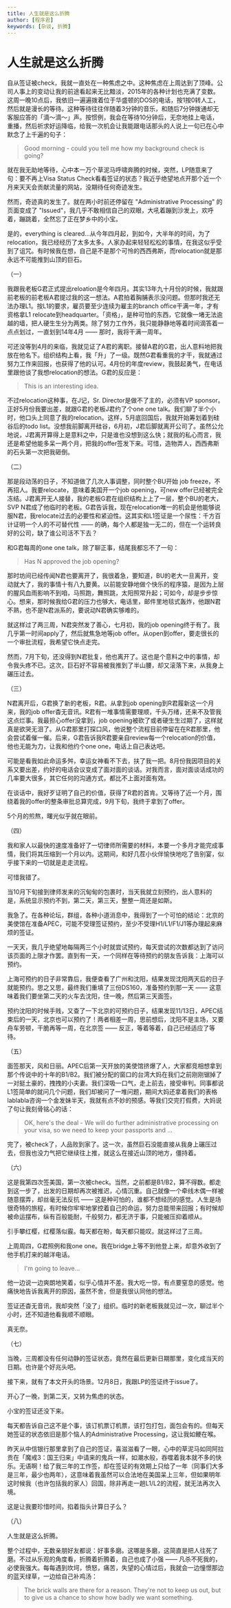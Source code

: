 ```yaml
---
title: 人生就是这么折腾
author: [程序君]
keywords: [杂谈, 折腾]
---
```


# 人生就是这么折腾

自从签证被check，我就一直处在一种焦虑之中。这种焦虑在上周达到了顶峰。公司人事上的变动让我的前途看起来无比黯淡，2015年的各种计划也充满了变数。这周一晚10点后，我依旧一遍遍拨着位于华盛顿的DOS的电话，按1按0转人工，然后就是漫长的等待。这种等待往往伴随着3分钟的音乐，和随后7分钟拨通却无客服应答的「滴～滴～」声。按惯例，我会在等待10分钟后，无奈地挂上电话，重播，然后祈求好运降临，给我一次机会让我能跟电话那头的人说上一句已在心中默念了上千遍的句子：

> Good morning - could you tell me how my background check is going?

就在我无助地等待，心中本一万个草泥马呼啸奔腾的时候，突然，LP随意来了句：要不再上Visa Status Check看看签证的状态？我近乎绝望地点开那个近一个月来天天会贡献流量的网站，没期待任何奇迹发生。

然而，奇迹真的发生了。就在两小时前还停留在 "Administrative Processing" 的页面变成了 "Issued"，我几乎不敢相信自己的双眼，大吼着蹦到沙发上，欢呼着，蹦跳着，全然忘了正在梦乡中的小宝。

是的，everything is cleared...从今年四月起，到如今，大半年的时间，为了relocation，我已经经历了太多太多。人家办起来轻轻松松的事情，在我这似乎受到了诅咒。有时候我在想，自己是不是那个可怜的西西弗斯，而relocation就是那永远不可能推到山顶的巨石。

（一）

我跟我老板G君正式提出reloation是今年四月。其实13年九十月份的时候，我就跟前老板的前老板A君提过我的这一想法。A君拍着胸脯表示没问题。但那时我还无法办理L1。按L1的要求，雇员要至少连续为雇主的branch office干满一年，才有资格拿L1 relocate到headquarter。「资格」，是种可怕的东西，它就像一堵无法逾越的墙，把人硬生生分为两类。除了努力工作外，我只能静静地等着时间滴答着一点点划过，一直划到14年4月 —— 那时，我将干满一周年。

可还没等到4月的来临，我就见证了A君的离职。接替A君的G君，出人意料地把我放在他名下。组织结构上看，我「升」了一级。既然G君看重我的才干，我就通过努力工作来回报，也获得了他的认可。4月份的年度review，我鼓起勇气，在电话里跟他谈了我想relocation的想法。G君的反应是：

> This is an interesting idea.

不过relocation这种事，在J记，Sr. Director是做不了主的，必须有VP sponsor。正好5月份我要出差，就跟G君的老板J君约了个one one talk。我们聊了半个小时，他口头上同意了我的relocation。这样，5月底回国后，我就开始筹划着到硅谷后的todo list。没想我前脚离开硅谷，6月初，J君后脚就离开公司了。虽然公允地说，J君离开算得上是意料之中，只是谁也没想到这么快；就我的私心而言，我还是希望他能多呆一两个月，把我的offer签发下来。可惜，造物弄人，西西弗斯的石头第一次把我砸倒。

（二）

那是段动荡的日子，不知道做了几次人事调整，同时整个BU开始 job freeze，不再招人。我要relocate，意味着美国开一个job opening，可new offer已经被完全冻结。J君离开无人接替，我的老板G君在组织结构上上了一层，整个BU的老大，SVP N君成了他临时的老板。G君告诉我，现在relocation唯一的机会是他能够说服N君，我relocate过去的必要性和紧迫性。这其实和L1签证是一个尿性：千方百计证明一个人的不可替代性 —— 的确，每个人都是独一无二的，但在一个运转良好的公司，缺了谁公司活不下去？

和G君每周的one one talk，除了聊正事，结尾我都忘不了一句：

> Has N approved the job opening?

那时坊间已经传闻N君也要离开了，我很着急，要知道，BU的老大一旦离开，变动就大了，我的事情十有八九要黄。以前能安静地做个快乐的程序猿，是因为上层的腥风血雨影响不到咱，马照跑，舞照跳，太阳照常升起；可如今，却是步步惊心。想来，那时候我给G君的压力也够大，电话里，邮件里地毯式轰炸，他跟N君不熟，也不是N君派系的，要说动N君确实够难的。

就这样过了两三周，N君突然发了善心，七月初，我的job opening终于有了。我几乎第一时间apply了，然后就焦急地等job offer。从open到offer，要走很长的一个审批流程，我希望它快点走完。

然而，7月下旬，还没得到N君批复，他也离开了。这也是个意料之中的事情，却令我头疼不已。这次，巨石好不容易被我推到了半山腰，却又滚落下来，从我身上碾压过去。

（三）

N君离开后，G君换了新的老板，R君。从拿到job opening到R君履新这一个月来，我的job offer杳无音讯。R君有一堆事情需要理顺，千头万绪，还来不及管我这点烂事。我最担心offer没拿到，job opening被砍了或者硬生生过期了，这样就真是欲哭无泪了。从G君那里打探口风，他说整个流程目前停留在在R君那里，他会尝试着催一催。后来，G君告诉我R君要亲自review每一个relocation的价值，他也无能为力，让我和他约个one one，电话上自己表达吧。

可能是看我如此命运多舛，幸运女神看不下去，扶了我一把。8月份我因项目的关系又要出差，约好的电话会议变成了面对面的谈话。对我而言，面对面谈话成功的几率要大很多，其它任何的沟通方式，都比不上面对面有效。

在谈话中，我好歹证明了自己的价值，获得了R君的首肯。又等待了近一个月，围绕着我的offer的整条审批总算完成，9月下旬，我终于拿到了offer。

5个月的煎熬，曙光似乎就在眼前。

（四）

我和家人以最快的速度准备好了一切律师所需要的材料，本要一个多月才能完成事情，我们将其压缩到一个月以内。这期间，和好几茬小伙伴愉快地吃了告别宴，似乎接下来的一切就是走走流程。

可惜我错了。

当10月下旬接到律师发来的沉甸甸的包裹时，当天我就立刻预约，出人意料的是，系统显示预约不到，第二天，第三天，整整一周还是如斯。

我急了。在各种论坛，群组，各种小道消息中，我得到了一个可怕的结论：北京的美使馆在准备APEC，可能不受理签证预约，至少不受理H1/L1/F1/J1等办理起来麻烦的签证。

一天天，我几乎绝望地每隔两三个小时就尝试预约，每天尝试的次数都达到了访问该页面的上限才作罢。直到有一天，一个同样在等待预约的朋友告诉我：上海可以预约。

上海可预约的日子非常靠后，我便查看了广州和沈阳，结果发现沈阳两天后的日子就能预约。思之又思，最终我们重填了三份DS160，准备预约到那一天 —— 这意味着我们要坐第二天的火车去沈阳，住一晚，然后第三天面签。

预约沈阳的时候手贱，又查了一下北京的可预约日子，结果发现11/13日，APEC结束后的一天，北京也可以预约了！两者相差一周，思前想后，沈阳不是主场，又要舟车劳顿，干脆再等一周，在北京签 —— 反正，等着等着，自己已经适应了等待。

（五）

面签那天，风和日丽。APEC后第一天开放的美使馆挤爆了人，大家都竞相想拿到那个传说中的十年的B1/B2。我们被分配的窗口的台湾大妈在我们之前刚刚锯掉了一对挺土豪的，拽拽的小夫妻。我们深吸一口气，走上前去，接受审判。同事都说L1签简单的就问几个问题，我们却被问了一堆问题，期间大妈还拿着我们的表格lablabla咨询一个金发妹半天，我就有点不妙的预感。等我们交完打假费，大妈说了句让我刻骨铭心的话：

> OK, here's the deal - We will do further administrative processing on your visa, so we need to keep your passports and ...

完了，被check了，人品败到家了。这一次，虽然巨石没能直接从我身上碾压过去，但我也没力气把它继续往上推，就这么在接近山顶的地方，僵持着。

（六）

这是我第四次签美国，第一次被check。当然，之前都是B1/B2，算不得数。都走到这一步了，出发的日期却再次被推迟，心情沉重。自己就像一个牵线木偶一样被随意摆弄，却丝毫无法反抗 —— 这是种可怕的，谁都不想经历的感觉。人生是场很奇特的旅程，有时候你牢牢地掌控着自己的命运，努力总能带来回报；有时候却被命运摆布，纵有百般能耐，千般努力，都无济于事，只能被压抑着顺从。

引手攀红樱，红樱落似霰。每天都在盼，每天都只能叹。就这样过了三周。

上周周四，G君照例和我one one。我在bridge上等不到他登上来，却意外收到了他手机打来的越洋电话。

> I'm going to leave...

他一边说一边爽朗地笑着，似乎心情并不差。我大吃一惊，有点要窒息的感觉。他痛快地告诉我离开的原因，虽然不舍，但是我很认同他的想法。

签证还杳无音讯，我却突然「没了」组织。临时的新老板我就见过一次，聊过半个小时，还不知道他看我顺不顺眼。

真无奈。

（七）

当晚，三周都没有任何动静的签证状态，竟然在最后更新日期那里，变化成当天的日期。也许是个好兆头吧。

接下来，就有了本文开头的场景。12月8日，我跟LP的签证终于issue了。

开心了一晚，到第二天，又转为焦虑的状态。

小宝的签证还没下来。

每天都告诉自己这不是个事，该订机票订机票，该打包打包，面包会有的。但每天她签证的状态依旧是那个恼人的Administrative Processing，这让我如鲠在喉。

昨天从中信银行那里拿到了自己的签证，喜滋滋看了一眼，心中的草泥马如同阿拉贡在「魔戒3：国王归来」中请来的鬼兵一样，如潮水般，吞噬着我本就不多的快乐。无语啊！给了我三年的工作签，却在签证的有效期上只给了一年（同事们大多是三年，最少也两年），这意味着我虽然可以合法地在美国呆上三年，但如果明年这时候我（也许包括我的家人）回国，除非再走一趟L1/L2的流程，就无法再次入境。

这是让我要珍惜时间，掐着指头计算日子么？

（八）

人生就是这么折腾。

整个过程中，无数亲朋好友都说：好事多磨。这哪是多磨，这简直是把人往死了磨。不过从乐观的角度看，折腾着折腾着，自己也成了小强 —— 凡杀不死我的，必使我强大。每每遇到坎坷，愤怒，痛苦，失望的心情过后，我就会一边憧憬那边的蓝天绿草，一边给自己补鸡汤：

> The brick walls are there for a reason. They're not to keep us out, but to give us a chance to show how badly we want something.
